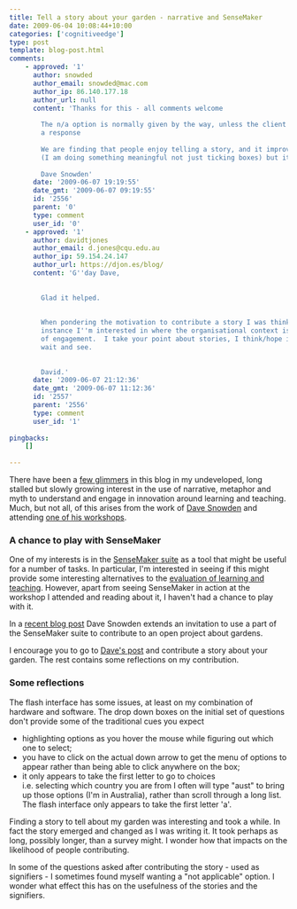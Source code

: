 ```yaml
---
title: Tell a story about your garden - narrative and SenseMaker
date: 2009-06-04 10:08:44+10:00
categories: ['cognitiveedge']
type: post
template: blog-post.html
comments:
    - approved: '1'
      author: snowded
      author_email: snowded@mac.com
      author_ip: 86.140.177.18
      author_url: null
      content: 'Thanks for this - all comments welcome
    
        The n/a option is normally given by the way, unless the client wants to force
        a response
    
        We are finding that people enjoy telling a story, and it improves response rates
        (I am doing something meaningful not just ticking boxes) but its early days yet.
    
        Dave Snowden'
      date: '2009-06-07 19:19:55'
      date_gmt: '2009-06-07 09:19:55'
      id: '2556'
      parent: '0'
      type: comment
      user_id: '0'
    - approved: '1'
      author: davidtjones
      author_email: d.jones@cqu.edu.au
      author_ip: 59.154.24.147
      author_url: https://djon.es/blog/
      content: 'G''day Dave,
    
    
        Glad it helped.
    
    
        When pondering the motivation to contribute a story I was thinking of a specific
        instance I''m interested in where the organisational context is encouraging lack
        of engagement.  I take your point about stories, I think/hope it may work.  Will
        wait and see.
    
    
        David.'
      date: '2009-06-07 21:12:36'
      date_gmt: '2009-06-07 11:12:36'
      id: '2557'
      parent: '2556'
      type: comment
      user_id: '1'
    
pingbacks:
    []
    
---
```

There have been a [few glimmers](/blog2/2009/06/02/the-lmsvle-as-a-one-word-language-metaphor-and-e-learning/) in this blog in my undeveloped, long stalled but slowly growing interest in the use of narrative, metaphor and myth to understand and engage in innovation around learning and teaching. Much, but not all, of this arises from the work of [Dave Snowden](http://www.cognitive-edge.com/blogs/dave/) and attending [one of his workshops](/blog2/2008/03/16/initial-thoughts-from-cogedge-accreditation-course/).

### A chance to play with SenseMaker

One of my interests is in the [SenseMaker suite](http://www.cognitive-edge.com/sensemaker_suite.php) as a tool that might be useful for a number of tasks. In particular, I'm interested in seeing if this might provide some interesting alternatives to the [evaluation of learning and teaching](/blog2/2009/02/13/the-emperor-has-no-clothes-why-is-the-learning-and-teaching-peformance-fund-naked/). However, apart from seeing SenseMaker in action at the workshop I attended and reading about it, I haven't had a chance to play with it.

In a [recent blog post](http://www.cognitive-edge.com/blogs/dave/2009/06/garden_project_an_invitation.php) Dave Snowden extends an invitation to use a part of the SenseMaker suite to contribute to an open project about gardens.

I encourage you to go to [Dave's post](http://www.cognitive-edge.com/blogs/dave/2009/06/garden_project_an_invitation.php) and contribute a story about your garden. The rest contains some reflections on my contribution.

### Some reflections

The flash interface has some issues, at least on my combination of hardware and software. The drop down boxes on the initial set of questions don't provide some of the traditional cues you expect

- highlighting options as you hover the mouse while figuring out which one to select;
- you have to click on the actual down arrow to get the menu of options to appear rather than being able to click anywhere on the box;
- it only appears to take the first letter to go to choices  
    i.e. selecting which country you are from I often will type "aust" to bring up those options (I'm in Australia), rather than scroll through a long list. The flash interface only appears to take the first letter 'a'.

Finding a story to tell about my garden was interesting and took a while. In fact the story emerged and changed as I was writing it. It took perhaps as long, possibly longer, than a survey might. I wonder how that impacts on the likelihood of people contributing.

In some of the questions asked after contributing the story - used as signifiers - I sometimes found myself wanting a "not applicable" option. I wonder what effect this has on the usefulness of the stories and the signifiers.